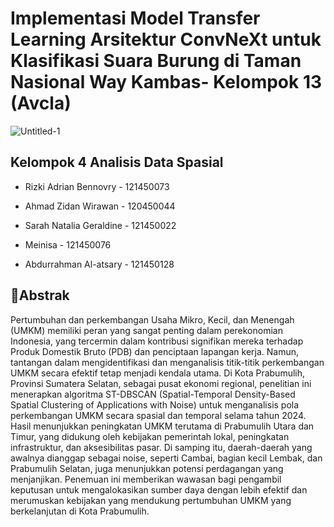 # **Implementasi Model Transfer Learning Arsitektur ConvNeXt untuk Klasifikasi Suara Burung di Taman Nasional Way Kambas- Kelompok 13 (Avcla)**

![Untitled-1](https://github.com/user-attachments/assets/c3e9de01-3ee7-416d-a2dd-a09cc909d6ca)

## Kelompok 4 Analisis Data Spasial

- Rizki Adrian Bennovry - 121450073 
  
- Ahmad Zidan Wirawan - 120450044
  
- Sarah Natalia Geraldine - 121450022
  
- Meinisa - 121450076
  
- Abdurrahman Al-atsary - 121450128
  

## 📱**Abstrak** 

Pertumbuhan dan perkembangan Usaha Mikro, Kecil, dan Menengah (UMKM) memiliki peran yang sangat
penting dalam perekonomian Indonesia, yang tercermin dalam kontribusi signifikan mereka terhadap Produk
Domestik Bruto (PDB) dan penciptaan lapangan kerja. Namun, tantangan dalam mengidentifikasi dan
menganalisis titik-titik perkembangan UMKM secara efektif tetap menjadi kendala utama. Di Kota Prabumulih,
Provinsi Sumatera Selatan, sebagai pusat ekonomi regional, penelitian ini menerapkan algoritma ST-DBSCAN
(Spatial-Temporal Density-Based Spatial Clustering of Applications with Noise) untuk menganalisis pola
perkembangan UMKM secara spasial dan temporal selama tahun 2024. Hasil menunjukkan peningkatan
UMKM terutama di Prabumulih Utara dan Timur, yang didukung oleh kebijakan pemerintah lokal, peningkatan
infrastruktur, dan aksesibilitas pasar. Di samping itu, daerah-daerah yang awalnya dianggap sebagai noise,
seperti Cambai, bagian kecil Lembak, dan Prabumulih Selatan, juga menunjukkan potensi perdagangan yang
menjanjikan. Penemuan ini memberikan wawasan bagi pengambil keputusan untuk mengalokasikan sumber
daya dengan lebih efektif dan merumuskan kebijakan yang mendukung pertumbuhan UMKM yang berkelanjutan
di Kota Prabumulih.
